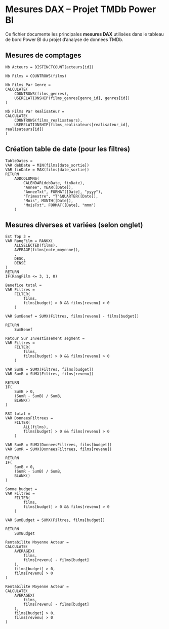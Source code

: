 # Mesures DAX – Projet TMDb Power BI

Ce fichier documente les principales **mesures DAX** utilisées dans le tableau de bord Power BI du projet d’analyse de données TMDb.

## Mesures de comptages

```dax
Nb Acteurs = DISTINCTCOUNT(acteurs[id])
```


```dax
Nb Films = COUNTROWS(films)
```


```dax
Nb Films Par Genre = 
CALCULATE(
    COUNTROWS(films_genres),
    USERELATIONSHIP(films_genres[genre_id], genres[id])
)
```



```dax
Nb Films Par Realisateur =
CALCULATE(
    COUNTROWS(films_realisateurs),
    USERELATIONSHIP(films_realisateurs[realisateur_id], realisateurs[id])
)
```

## Création table de date (pour les filtres)

```dax
TableDates = 
VAR debDate = MIN(films[date_sortie])
VAR finDate = MAX(films[date_sortie])
RETURN 
    ADDCOLUMNS(
        CALENDAR(debDate, finDate), 
        "Annee", YEAR([Date]), 
        "AnneeTxt", FORMAT([Date], "yyyy"),
        "Trimestre", "T"&QUARTER([Date]), 
        "Mois", MONTH([Date]), 
        "MoisTxt", FORMAT([Date], "mmm")
    )

```

## Mesures diverses et variées (selon onglet)

```dax
Est Top 3 = 
VAR RangFilm = RANKX(
    ALLSELECTED(films),
    AVERAGE(films[note_moyenne]),
    ,
    DESC,
    DENSE
)
RETURN
IF(RangFilm <= 3, 1, 0)
```


```dax
Benefice total = 
VAR Filtres = 
    FILTER(
        films, 
        films[budget] > 0 && films[revenu] > 0
    )

VAR SumBenef = SUMX(Filtres, films[revenu] - films[budget])

RETURN 
    SumBenef
```




```dax
Retour Sur Investissement segment = 
VAR Filtres = 
    FILTER(
        films,
        films[budget] > 0 && films[revenu] > 0
    )

VAR SumB = SUMX(Filtres, films[budget])
VAR SumR = SUMX(Filtres, films[revenu])

RETURN
IF(
    SumB > 0,
    (SumR - SumB) / SumB,
    BLANK()
)
```



```dax
RSI total = 
VAR DonneesFiltrees = 
    FILTER(
        ALL(films),
        films[budget] > 0 && films[revenu] > 0
    )

VAR SumB = SUMX(DonneesFiltrees, films[budget])
VAR SumR = SUMX(DonneesFiltrees, films[revenu])

RETURN
IF(
    SumB > 0,
    (SumR - SumB) / SumB,
    BLANK()
)
```

```dax
Somme budget = 
VAR Filtres = 
    FILTER(
        films, 
        films[budget] > 0 && films[revenu] > 0
    )

VAR SumBudget = SUMX(Filtres, films[budget])

RETURN
    SumBudget
```


```dax
Rentabilite Moyenne Acteur = 
CALCULATE(
    AVERAGEX(
        films,
        films[revenu] - films[budget]
    ),
    films[budget] > 0,
    films[revenu] > 0
)
```


```dax
Rentabilite Moyenne Acteur = 
CALCULATE(
    AVERAGEX(
        films,
        films[revenu] - films[budget]
    ),
    films[budget] > 0,
    films[revenu] > 0
)
```
